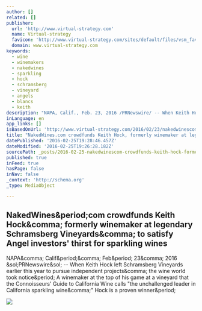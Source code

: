 ```yaml
---
author: []
related: []
publisher:
  url: 'http://www.virtual-strategy.com'
  name: Virtual-strategy
  favicon: 'http://www.virtual-strategy.com/sites/default/files/vsm_favicon.ico'
  domain: www.virtual-strategy.com
keywords:
  - wine
  - winemakers
  - nakedwines
  - sparkling
  - hock
  - schramsberg
  - vineyard
  - angels
  - blancs
  - keith
description: "NAPA, Calif., Feb. 23, 2016 /PRNewswire/ -- When Keith Hock left Schramsberg Vineyards earlier this year to pursue independent projects, the wine world took notice. A winemaker at the top of his game at a vineyard that the Connoisseurs' Guide to California Wine calls \"the unchallenged leader in California sparkling wine,\" Hock is a proven winner."
inLanguage: en
app_links: []
isBasedOnUrl: 'http://www.virtual-strategy.com/2016/02/23/nakedwinescom-crowdfunds-keith-hock-formerly-winemaker-legendary-schramsberg-vineyards-sa'
title: "NakedWines.com crowdfunds Keith Hock, formerly winemaker at legendary Schramsberg Vineyards, to satisfy Angel investors' thirst for sparkling wines"
datePublished: '2016-02-25T19:28:46.457Z'
dateModified: '2016-02-25T19:26:28.182Z'
sourcePath: _posts/2016-02-25-nakedwinescom-crowdfunds-keith-hock-formerly-winemaker-at.md
published: true
inFeed: true
hasPage: false
inNav: false
_context: 'http://schema.org'
_type: MediaObject

---
```

<article style=""><h1>NakedWines&amp;period;com crowdfunds Keith Hock&amp;comma; formerly winemaker at legendary Schramsberg Vineyards&amp;comma; to satisfy Angel investors' thirst for sparkling wines</h1><p>NAPA&amp;comma; Calif&amp;period;&amp;comma; Feb&amp;period; 23&amp;comma; 2016 &amp;sol;PRNewswire&amp;sol; -- When Keith Hock left Schramsberg Vineyards earlier this year to pursue independent projects&amp;comma; the wine world took notice&amp;period; A winemaker at the top of his game at a vineyard that the Connoisseurs' Guide to California Wine calls "the unchallenged leader in California sparkling wine&amp;comma;" Hock is a proven winner&amp;period;</p><img src="http://www.virtual-strategy.com/sites/default/files/images/linode.gif" /></article>